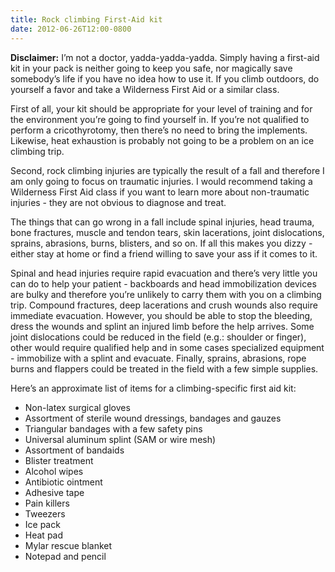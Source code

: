 ```yaml
---
title: Rock climbing First-Aid kit
date: 2012-06-26T12:00-0800
---
```

**Disclaimer:** I’m not a doctor, yadda-yadda-yadda. Simply having a first-aid kit in your pack is neither going to keep you safe, nor magically save somebody’s life if you have no idea how to use it. If you climb outdoors, do yourself a favor and take a Wilderness First Aid or a similar class.

First of all, your kit should be appropriate for your level of training and for the environment you’re going to find yourself in. If you’re not qualified to perform a cricothyrotomy, then there’s no need to bring the implements. Likewise, heat exhaustion is probably not going to be a problem on an ice climbing trip.

Second, rock climbing injuries are typically the result of a fall and therefore I am only going to focus on traumatic injuries. I would recommend taking a Wilderness First Aid class if you want to learn more about non-traumatic injuries - they are not obvious to diagnose and treat.

The things that can go wrong in a fall include spinal injuries, head trauma, bone fractures, muscle and tendon tears, skin lacerations, joint dislocations, sprains, abrasions, burns, blisters, and so on. If all this makes you dizzy - either stay at home or find a friend willing to save your ass if it comes to it.

Spinal and head injuries require rapid evacuation and there’s very little you can do to help your patient - backboards and head
immobilization devices are bulky and therefore you’re unlikely to carry them with you on a climbing trip. Compound fractures, deep lacerations and crush wounds also require immediate evacuation. However, you should be able to stop the bleeding, dress the wounds and splint an injured limb before the help arrives. Some joint dislocations could be reduced in the field (e.g.: shoulder or finger), other would require qualified help and in some cases specialized equipment - immobilize with a splint and evacuate. Finally, sprains, abrasions, rope burns and flappers could be treated in the field with a few simple supplies.

Here’s an approximate list of items for a climbing-specific first aid kit:

- Non-latex surgical gloves
- Assortment of sterile wound dressings, bandages and gauzes
- Triangular bandages with a few safety pins
- Universal aluminum splint (SAM or wire mesh)
- Assortment of bandaids
- Blister treatment
- Alcohol wipes
- Antibiotic ointment
- Adhesive tape
- Pain killers
- Tweezers
- Ice pack
- Heat pad
- Mylar rescue blanket
- Notepad and pencil
